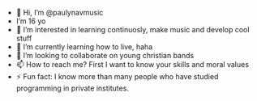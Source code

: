 - 👋 Hi, I’m @paulynavmusic
- I’m 16 yo
- 👀 I’m interested in learning continuosly, make music and develop cool stuff
- 🌱 I’m currently learning how to live, haha
- 💞️ I’m looking to collaborate on young christian bands
- 📫 How to reach me? First I want to know your skills and moral values
- ⚡ Fun fact: I know more than many people who have studied programming in private institutes.
<!---
paulynavmusic/paulynavmusic is a ✨ special ✨ repository because its `README.md` (this file) appears on your GitHub profile.
You can click the Preview link to take a look at your changes.
--->
